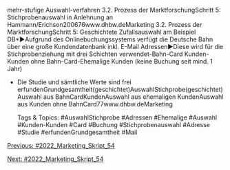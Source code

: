 mehr-stufige Auswahl-verfahren
3.2. Prozess der MarktforschungSchritt 5: Stichprobenauswahl
in Anlehnung an Hammann/Erichson200676www.dhbw.deMarketing
3.2. Prozess der MarktforschungSchritt 5: Geschichtete Zufallsauswahl am Beispiel DB*►Aufgrund des Onlinebuchungssystems verfügt die Deutsche Bahn über eine große Kundendatenbank inkl. E-Mail Adressen►Diese wird für die Stichprobenziehung mit drei Schichten verwendet-Bahn-Card Kunden-Kunden ohne Bahn-Card-Ehemalige Kunden (keine Buchung seit mind. 1 Jahr)
* Die Studie und sämtliche Werte sind frei erfundenGrundgesamtheit(geschichtet)AuswahlStichprobe(geschichtet)Auswahl aus BahnCardKundenAuswahl aus ehemaligen KundenAuswahl aus Kunden ohne BahnCard77www.dhbw.deMarketing

   Tags & Topics:
   #AuswahlStichprobe
   #Adressen
   #Ehemalige
   #Auswahl
   #Kunden-Kunden
   #Card
   #Buchung
   #Stichprobenauswahl
   #Adresse
   #Studie
   #erfundenGrundgesamtheit
   #Mail

[Previous: #2022_Marketing_Skript_54](2022_Marketing_Skript_54.md)

[Next: #2022_Marketing_Skript_54](2022_Marketing_Skript_54.md)
